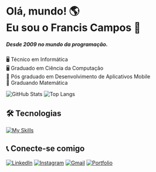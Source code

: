 # Olá, mundo! 🌎 <br> Eu sou o Francis Campos 👋

##### Desde 2009 no mundo da programação.

🖥️ Técnico em Informática<br>
🖥️ Graduado em Ciência da Computação<br>
📱 Pós graduado em Desenvolvimento de Aplicativos Mobile<br>
🧮 Graduando Matemática

![GitHub Stats](https://github-readme-stats.vercel.app/api?username=franciscampos91&theme=transparent&bg_color=000&border_color=30A3DC&show_icons=true&icon_color=30A3DC&title_color=E94D5F&text_color=FFF) ![Top Langs](https://github-readme-stats-git-masterrstaa-rickstaa.vercel.app/api/top-langs/?username=franciscampos91&layout=compact&bg_color=000&border_color=30A3DC&title_color=E94D5F&text_color=FFF)

## 🛠️ Tecnologias 
[![My Skills](https://skillicons.dev/icons?i=html,css,javascript,jquery,php,mysql,angular,laravel,git,github,java,py,visualstudio,dotnet,c&perline=15)](https://skillicons.dev)


## 📞 Conecte-se comigo
[![LinkedIn](https://img.shields.io/badge/LinkedIn-0077B5?style=for-the-badge&logo=linkedin&logoColor=white)](https://www.linkedin.com/in/franciscampos91/) [![Instagram](https://img.shields.io/badge/-Instagram-%23E4405F?style=for-the-badge&logo=instagram&logoColor=white)](https://www.instagram.com/franciscampos91/) [![Gmail](https://img.shields.io/badge/Gmail-333333?style=for-the-badge&logo=gmail&logoColor=red)](mailto:franciscampos91@gmail.com) [![Portfolio](https://img.shields.io/badge/Portfolio-FF5722?style=for-the-badge&logo=todoist&logoColor=white)](https://www.franciscampos.com.br)
